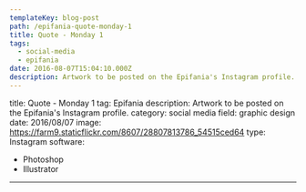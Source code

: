 ```yaml
---
templateKey: blog-post
path: /epifania-quote-monday-1
title: Quote - Monday 1
tags:
  - social-media
  - epifania
date: 2016-08-07T15:04:10.000Z
description: Artwork to be posted on the Epifania's Instagram profile.
---
```


title: Quote - Monday 1
tag: Epifania
description: Artwork to be posted on the Epifania's Instagram profile.
category: social media
field: graphic design
date: 2016/08/07
image: https://farm9.staticflickr.com/8607/28807813786_54515ced64
type: Instagram
software:
- Photoshop
- Illustrator
---
